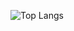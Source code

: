  
![Top Langs](https://github-readme-stats.vercel.app/api/top-langs/?username=TimdeLaater&hide=JupyterNotebook,css,scss,html&theme=tokyonight)